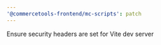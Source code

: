 ```yaml
---
'@commercetools-frontend/mc-scripts': patch
---
```


Ensure security headers are set for Vite dev server
